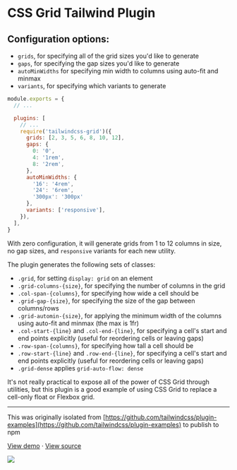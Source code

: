 # CSS Grid Tailwind Plugin

## Configuration options:

- `grids`, for specifying all of the grid sizes you'd like to generate
- `gaps`, for specifying the gap sizes you'd like to generate
- `autoMinWidths` for specifying min width to columns using auto-fit and minmax
- `variants`, for specifying which variants to generate

```js
module.exports = {
  // ...

  plugins: [
    // ...
    require('tailwindcss-grid')({
      grids: [2, 3, 5, 6, 8, 10, 12],
      gaps: {
        0: '0',
        4: '1rem',
        8: '2rem',
      },
      autoMinWidths: {
        '16': '4rem',
        '24': '6rem',
        '300px': '300px'
      },
      variants: ['responsive'],
    }),
  ],
}
```

With zero configuration, it will generate grids from 1 to 12 columns in size, no gap sizes, and `responsive` variants for each new utility.

The plugin generates the following sets of classes:

- `.grid`, for setting `display: grid` on an element
- `.grid-columns-{size}`, for specifying the number of columns in the grid
- `.col-span-{columns}`, for specifying how wide a cell should be
- `.grid-gap-{size}`, for specifying the size of the gap between columns/rows
- `.grid-automin-{size}`, for applying the minimum width of the columns using auto-fit and minmax (the max is 1fr)
- `.col-start-{line}` and `.col-end-{line}`, for specifying a cell's start and end points explicitly (useful for reordering cells or leaving gaps)
- `.row-span-{columns}`, for specifying how tall a cell should be
- `.row-start-{line}` and `.row-end-{line}`, for specifying a cell's start and end points explicitly (useful for reordering cells or leaving gaps)
- `.grid-dense` applies `grid-auto-flow: dense`

It's not really practical to expose all of the power of CSS Grid through utilities, but this plugin is a good example of using CSS Grid to replace a cell-only float or Flexbox grid.

---

This was originally isolated from [https://github.com/tailwindcss/plugin-examples](https://github.com/tailwindcss/plugin-examples) to publish to npm

[View demo](https://tailwindcss.github.io/plugin-examples/#css-grid) &middot; [View source](https://github.com/tailwindcss/plugin-examples/blob/master/plugins/css-grid/index.js)

![](https://user-images.githubusercontent.com/4323180/37525015-fb5c78f2-2901-11e8-97be-18c66d12bf84.png)
